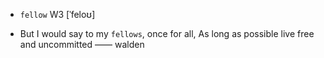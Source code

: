 - `fellow` W3 [ˈfeloʊ]



-  But I would say to my `fellows`, once for all, As long as possible live free and uncommitted —— walden